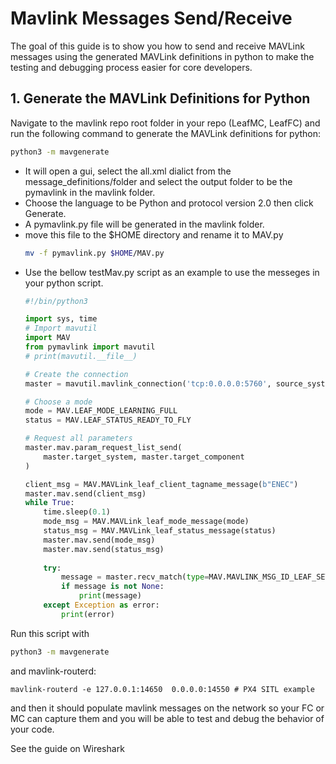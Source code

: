 # Mavlink Messages Send/Receive
The goal of this guide is to show you how to send and receive MAVLink messages using the generated MAVLink definitions in python to make the testing and debugging process easier for core developers.

## 1. Generate the MAVLink Definitions for Python
Navigate to the mavlink repo root folder in your repo (LeafMC, LeafFC) and run the following command to generate the MAVLink definitions for python:
```bash
python3 -m mavgenerate
```
- It will open a gui, select the all.xml dialict from the message_definitions/folder and select the output folder to be the pymavlink in the mavlink folder.
- Choose the language to be Python and protocol version 2.0 then click Generate.
- A pymavlink.py file will be generated in the mavlink folder.
- move this file to the $HOME directory and rename it to MAV.py
    ```bash
    mv -f pymavlink.py $HOME/MAV.py
    ```
- Use the bellow testMav.py script as an example to use the messeges in your python script.
    ```python
    #!/bin/python3

    import sys, time
    # Import mavutil
    import MAV
    from pymavlink import mavutil
    # print(mavutil.__file__)

    # Create the connection
    master = mavutil.mavlink_connection('tcp:0.0.0.0:5760', source_system=0)

    # Choose a mode
    mode = MAV.LEAF_MODE_LEARNING_FULL
    status = MAV.LEAF_STATUS_READY_TO_FLY

    # Request all parameters
    master.mav.param_request_list_send(
        master.target_system, master.target_component
    )

    client_msg = MAV.MAVLink_leaf_client_tagname_message(b"ENEC")
    master.mav.send(client_msg)
    while True:
        time.sleep(0.1)
        mode_msg = MAV.MAVLink_leaf_mode_message(mode)
        status_msg = MAV.MAVLink_leaf_status_message(status)
        master.mav.send(mode_msg)
        master.mav.send(status_msg)
        
        try:
            message = master.recv_match(type=MAV.MAVLINK_MSG_ID_LEAF_SET_MODE,  blocking=False)
            if message is not None:
                print(message)
        except Exception as error:
            print(error)
    ```
Run this script with 
```bash
python3 -m mavgenerate
```

and mavlink-routerd:
```
mavlink-routerd -e 127.0.0.1:14650  0.0.0.0:14550 # PX4 SITL example
```

 and then it should populate mavlink messages on the network so your FC or MC can capture them and you will be able to test and debug the behavior of your code.

 See the guide on Wireshark